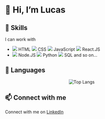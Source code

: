 # 👋 Hi, I’m Lucas

## 🌱 Skills
I can work with 
 - <img src="https://img.icons8.com/color/48/000000/html-5--v1.png"/> HTML
 <img src="https://img.icons8.com/color/48/000000/css3.png"/> CSS
 <img src="https://img.icons8.com/color/48/000000/javascript.png"/> JavaScript
 <img src="https://img.icons8.com/office/48/000000/react.png"/> React.JS
- <img src="https://img.icons8.com/color/48/000000/nodejs.png"/> Node.JS
 <img src="https://img.icons8.com/color/48/000000/python.png"/> Python
 <img src="https://img.icons8.com/color/48/000000/sql.png"/> SQL
  and so on...


## 🌱 Languages
<p align="center">
  <img src="https://github-readme-stats.vercel.app/api/top-langs/?username=lucasgabwinter&langs_count=8&theme=radical&layout=compact" alt="Top Langs"/>
</p>

## 📫 Connect with me 
Connect with me on [LinkedIn](https://www.linkedin.com/in/lucas-gabriel-winter-205a44177/)

